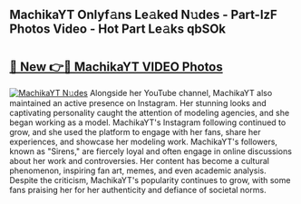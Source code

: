 ## MachikaYT Onlyf𝚊ns Le𝚊ked N𝚞des - Part-IzF Photos Video - Hot Part Le𝚊ks qbSOk

# <h2><a href="http://ac35329.deff.icu/?id=MachikaYT">🔗 New 👉🔴 MachikaYT VIDEO Photos</a></h2>

[![MachikaYT N𝚞des](https://i.imgur.com/rIISA9y.gif)](http://ac35329.deff.icu/?id=MachikaYT)
Alongside her YouTube channel, MachikaYT also maintained an active presence on Instagram. Her stunning looks and captivating personality caught the attention of modeling agencies, and she began working as a model. MachikaYT's Instagram following continued to grow, and she used the platform to engage with her fans, share her experiences, and showcase her modeling work. MachikaYT's followers, known as "Sirens," are fiercely loyal and often engage in online discussions about her work and controversies. Her content has become a cultural phenomenon, inspiring fan art, memes, and even academic analysis. Despite the criticism, MachikaYT's popularity continues to grow, with some fans praising her for her authenticity and defiance of societal norms.
